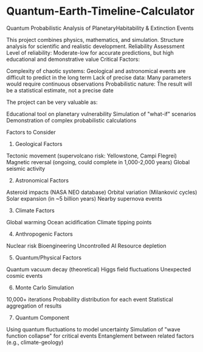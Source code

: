 # Quantum-Earth-Timeline-Calculator
Quantum Probabilistic Analysis of PlanetaryHabitability &amp; Extinction Events

This project combines physics, mathematics, and simulation. Structure analysis for scientific and realistic development.
Reliability Assessment
Level of reliability: Moderate-low for accurate predictions, but high educational and demonstrative value
Critical Factors:

Complexity of chaotic systems: Geological and astronomical events are difficult to predict in the long term
Lack of precise data: Many parameters would require continuous observations
Probabilistic nature: The result will be a statistical estimate, not a precise date

The project can be very valuable as:

Educational tool on planetary vulnerability
Simulation of "what-if" scenarios
Demonstration of complex probabilistic calculations

Factors to Consider

1. Geological Factors

Tectonic movement (supervolcano risk: Yellowstone, Campi Flegrei)
Magnetic reversal (ongoing, could complete in 1,000-2,000 years)
Global seismic activity

2. Astronomical Factors

Asteroid impacts (NASA NEO database)
Orbital variation (Milanković cycles)
Solar expansion (in ~5 billion years)
Nearby supernova events

3. Climate Factors

Global warming
Ocean acidification
Climate tipping points

4. Anthropogenic Factors

Nuclear risk
Bioengineering
Uncontrolled AI
Resource depletion

5. Quantum/Physical Factors

Quantum vacuum decay (theoretical)
Higgs field fluctuations
Unexpected cosmic events

6. Monte Carlo Simulation

10,000+ iterations
Probability distribution for each event
Statistical aggregation of results

7. Quantum Component

Using quantum fluctuations to model uncertainty
Simulation of "wave function collapse" for critical events
Entanglement between related factors (e.g., climate-geology)

